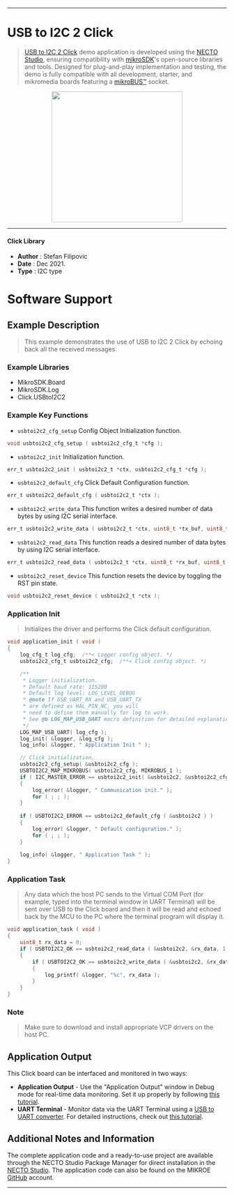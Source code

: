 
---
# USB to I2C 2 Click

> [USB to I2C 2 Click](https://www.mikroe.com/?pid_product=MIKROE-5065) demo application is developed using
the [NECTO Studio](https://www.mikroe.com/necto), ensuring compatibility with [mikroSDK](https://www.mikroe.com/mikrosdk)'s
open-source libraries and tools. Designed for plug-and-play implementation and testing, the demo is fully compatible with
all development, starter, and mikromedia boards featuring a [mikroBUS&trade;](https://www.mikroe.com/mikrobus) socket.

<p align="center">
  <img src="https://www.mikroe.com/?pid_product=MIKROE-5065&image=1" height=300px>
</p>

---

#### Click Library

- **Author**        : Stefan Filipovic
- **Date**          : Dec 2021.
- **Type**          : I2C type

# Software Support

## Example Description

> This example demonstrates the use of USB to I2C 2 Click by echoing back all the received messages.

### Example Libraries

- MikroSDK.Board
- MikroSDK.Log
- Click.USBtoI2C2

### Example Key Functions

- `usbtoi2c2_cfg_setup` Config Object Initialization function.
```c
void usbtoi2c2_cfg_setup ( usbtoi2c2_cfg_t *cfg );
```

- `usbtoi2c2_init` Initialization function.
```c
err_t usbtoi2c2_init ( usbtoi2c2_t *ctx, usbtoi2c2_cfg_t *cfg );
```

- `usbtoi2c2_default_cfg` Click Default Configuration function.
```c
err_t usbtoi2c2_default_cfg ( usbtoi2c2_t *ctx );
```

- `usbtoi2c2_write_data` This function writes a desired number of data bytes by using I2C serial interface.
```c
err_t usbtoi2c2_write_data ( usbtoi2c2_t *ctx, uint8_t *tx_buf, uint8_t tx_len );
```

- `usbtoi2c2_read_data` This function reads a desired number of data bytes by using I2C serial interface.
```c
err_t usbtoi2c2_read_data ( usbtoi2c2_t *ctx, uint8_t *rx_buf, uint8_t rx_len );
```

- `usbtoi2c2_reset_device` This function resets the device by toggling the RST pin state.
```c
void usbtoi2c2_reset_device ( usbtoi2c2_t *ctx );
```

### Application Init

> Initializes the driver and performs the Click default configuration.

```c
void application_init ( void )
{
    log_cfg_t log_cfg;  /**< Logger config object. */
    usbtoi2c2_cfg_t usbtoi2c2_cfg;  /**< Click config object. */

    /** 
     * Logger initialization.
     * Default baud rate: 115200
     * Default log level: LOG_LEVEL_DEBUG
     * @note If USB_UART_RX and USB_UART_TX 
     * are defined as HAL_PIN_NC, you will 
     * need to define them manually for log to work. 
     * See @b LOG_MAP_USB_UART macro definition for detailed explanation.
     */
    LOG_MAP_USB_UART( log_cfg );
    log_init( &logger, &log_cfg );
    log_info( &logger, " Application Init " );

    // Click initialization.
    usbtoi2c2_cfg_setup( &usbtoi2c2_cfg );
    USBTOI2C2_MAP_MIKROBUS( usbtoi2c2_cfg, MIKROBUS_1 );
    if ( I2C_MASTER_ERROR == usbtoi2c2_init( &usbtoi2c2, &usbtoi2c2_cfg ) ) 
    {
        log_error( &logger, " Communication init." );
        for ( ; ; );
    }
    
    if ( USBTOI2C2_ERROR == usbtoi2c2_default_cfg ( &usbtoi2c2 ) )
    {
        log_error( &logger, " Default configuration." );
        for ( ; ; );
    }
    
    log_info( &logger, " Application Task " );
}
```

### Application Task

> Any data which the host PC sends to the Virtual COM Port (for example, typed into the terminal 
window in UART Terminal) will be sent over USB to the Click board and then it will be read and 
echoed back by the MCU to the PC where the terminal program will display it.

```c
void application_task ( void )
{
    uint8_t rx_data = 0;
    if ( USBTOI2C2_OK == usbtoi2c2_read_data ( &usbtoi2c2, &rx_data, 1 ) )
    {
        if ( USBTOI2C2_OK == usbtoi2c2_write_data ( &usbtoi2c2, &rx_data, 1 ) )
        {
            log_printf( &logger, "%c", rx_data );
        }
    }
}
```

### Note

> Make sure to download and install appropriate VCP drivers on the host PC.

## Application Output

This Click board can be interfaced and monitored in two ways:
- **Application Output** - Use the "Application Output" window in Debug mode for real-time data monitoring.
Set it up properly by following [this tutorial](https://www.youtube.com/watch?v=ta5yyk1Woy4).
- **UART Terminal** - Monitor data via the UART Terminal using
a [USB to UART converter](https://www.mikroe.com/click/interface/usb?interface*=uart,uart). For detailed instructions,
check out [this tutorial](https://help.mikroe.com/necto/v2/Getting%20Started/Tools/UARTTerminalTool).

## Additional Notes and Information

The complete application code and a ready-to-use project are available through the NECTO Studio Package Manager for 
direct installation in the [NECTO Studio](https://www.mikroe.com/necto). The application code can also be found on
the MIKROE [GitHub](https://github.com/MikroElektronika/mikrosdk_click_v2) account.

---
